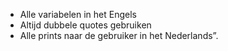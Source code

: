 * Alle variabelen in het Engels
* Altijd dubbele quotes gebruiken
* Alle prints naar de gebruiker in het Nederlands”.
